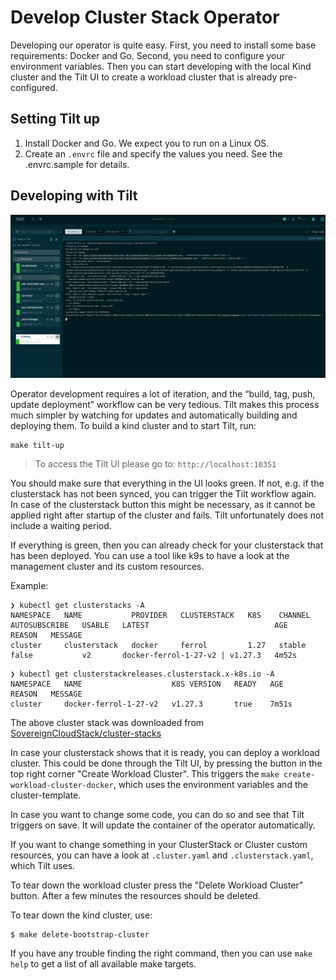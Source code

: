 # Develop Cluster Stack Operator


Developing our operator is quite easy. First, you need to install some base requirements: Docker and Go. Second, you need to configure your environment variables. Then you can start developing with the local Kind cluster and the Tilt UI to create a workload cluster that is already pre-configured.

## Setting Tilt up
1. Install Docker and Go. We expect you to run on a Linux OS.
2. Create an ```.envrc``` file and specify the values you need. See the .envrc.sample for details.

## Developing with Tilt

<p align="center">
<img alt="tilt" src="./docs/pics/tilt.png" width="800px" />
</p>

Operator development requires a lot of iteration, and the “build, tag, push, update deployment” workflow can be very tedious. Tilt makes this process much simpler by watching for updates and automatically building and deploying them. To build a kind cluster and to start Tilt, run:

```shell
make tilt-up
```
> To access the Tilt UI please go to: `http://localhost:10351`


You should make sure that everything in the UI looks green. If not, e.g. if the clusterstack has not been synced, you can trigger the Tilt workflow again. In case of the clusterstack button this might be necessary, as it cannot be applied right after startup of the cluster and fails. Tilt unfortunately does not include a waiting period.

If everything is green, then you can already check for your clusterstack that has been deployed. You can use a tool like k9s to have a look at the management cluster and its custom resources.

Example:

```shell
❯ kubectl get clusterstacks -A
NAMESPACE   NAME           PROVIDER   CLUSTERSTACK   K8S    CHANNEL   AUTOSUBSCRIBE   USABLE   LATEST                            AGE     REASON   MESSAGE
cluster     clusterstack   docker     ferrol         1.27   stable    false           v2       docker-ferrol-1-27-v2 | v1.27.3   4m52s
```

```shell
❯ kubectl get clusterstackreleases.clusterstack.x-k8s.io -A
NAMESPACE   NAME                    K8S VERSION   READY   AGE     REASON   MESSAGE
cluster     docker-ferrol-1-27-v2   v1.27.3       true    7m51s
```

The above cluster stack was downloaded from [SovereignCloudStack/cluster-stacks](https://github.com/SovereignCloudStack/cluster-stacks/releases)

In case your clusterstack shows that it is ready, you can deploy a workload cluster. This could be done through the Tilt UI, by pressing the button in the top right corner "Create Workload Cluster". This triggers the `make create-workload-cluster-docker`, which uses the environment variables and the cluster-template.

In case you want to change some code, you can do so and see that Tilt triggers on save. It will update the container of the operator automatically.

If you want to change something in your ClusterStack or Cluster custom resources, you can have a look at `.cluster.yaml` and `.clusterstack.yaml`, which Tilt uses.

To tear down the workload cluster press the "Delete Workload Cluster" button. After a few minutes the resources should be deleted.

To tear down the kind cluster, use:

```shell
$ make delete-bootstrap-cluster
```

If you have any trouble finding the right command, then you can use `make help` to get a list of all available make targets.
